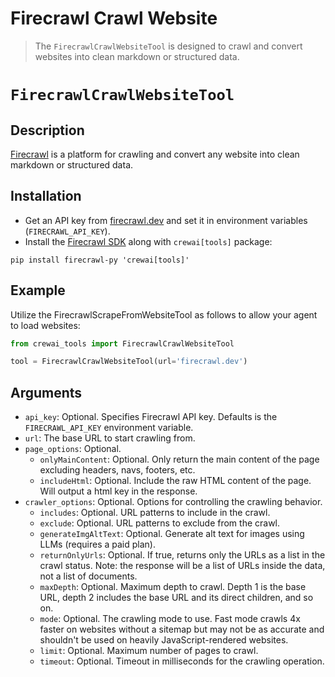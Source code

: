 # Firecrawl Crawl Website

> The `FirecrawlCrawlWebsiteTool` is designed to crawl and convert websites into clean markdown or structured data.

# `FirecrawlCrawlWebsiteTool`

## Description

[Firecrawl](https://firecrawl.dev) is a platform for crawling and convert any website into clean markdown or structured data.

## Installation

* Get an API key from [firecrawl.dev](https://firecrawl.dev) and set it in environment variables (`FIRECRAWL_API_KEY`).
* Install the [Firecrawl SDK](https://github.com/mendableai/firecrawl) along with `crewai[tools]` package:

```shell
pip install firecrawl-py 'crewai[tools]'
```

## Example

Utilize the FirecrawlScrapeFromWebsiteTool as follows to allow your agent to load websites:

```python Code
from crewai_tools import FirecrawlCrawlWebsiteTool

tool = FirecrawlCrawlWebsiteTool(url='firecrawl.dev')
```

## Arguments

* `api_key`: Optional. Specifies Firecrawl API key. Defaults is the `FIRECRAWL_API_KEY` environment variable.
* `url`: The base URL to start crawling from.
* `page_options`: Optional.
  * `onlyMainContent`: Optional. Only return the main content of the page excluding headers, navs, footers, etc.
  * `includeHtml`: Optional. Include the raw HTML content of the page. Will output a html key in the response.
* `crawler_options`: Optional. Options for controlling the crawling behavior.
  * `includes`: Optional. URL patterns to include in the crawl.
  * `exclude`: Optional. URL patterns to exclude from the crawl.
  * `generateImgAltText`: Optional. Generate alt text for images using LLMs (requires a paid plan).
  * `returnOnlyUrls`: Optional. If true, returns only the URLs as a list in the crawl status. Note: the response will be a list of URLs inside the data, not a list of documents.
  * `maxDepth`: Optional. Maximum depth to crawl. Depth 1 is the base URL, depth 2 includes the base URL and its direct children, and so on.
  * `mode`: Optional. The crawling mode to use. Fast mode crawls 4x faster on websites without a sitemap but may not be as accurate and shouldn't be used on heavily JavaScript-rendered websites.
  * `limit`: Optional. Maximum number of pages to crawl.
  * `timeout`: Optional. Timeout in milliseconds for the crawling operation.